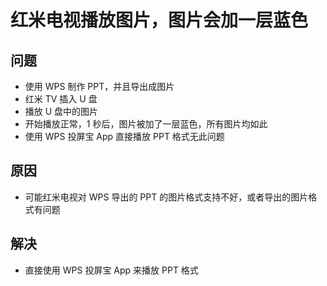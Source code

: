 # 红米电视播放图片，图片会加一层蓝色

## 问题
* 使用 WPS 制作 PPT，并且导出成图片
* 红米 TV 插入 U 盘
* 播放 U 盘中的图片
* 开始播放正常，1 秒后，图片被加了一层蓝色，所有图片均如此
* 使用 WPS 投屏宝 App 直接播放 PPT 格式无此问题

## 原因
* 可能红米电视对 WPS 导出的 PPT 的图片格式支持不好，或者导出的图片格式有问题 

## 解决
* 直接使用 WPS 投屏宝 App 来播放 PPT 格式
